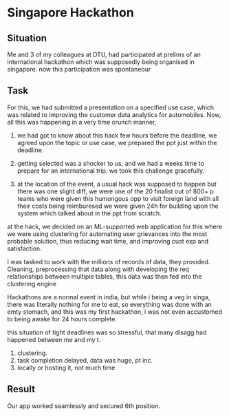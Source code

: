 # Singapore Hackathon


## Situation

Me and 3 of my colleagues at DTU, had participated at prelims of an international hackathon which was supposedly being organised in singapore. now this participation was spontaneour

## Task

For this, we had submitted a presentation on a specified use case, which was related to improving the customer data analytics for automobiles. Now, all this was happening in a very time crunch manner, 

1. we had got to know about this hack few hours before the deadline, we agreed upon the topic or use case, we prepared the ppt just within the deadline.

2. getting selected was a shocker to us, and we had a weeks time to prepare for an international trip. we took this challenge gracefully.

3. at the location of the event, a usual hack was supposed to happen but there was one slight diff, we were one of the 20 finalist out of 800+ p teams who were given this humongous opp to visit foreign land with all their costs being reimburesed we were given 24h for building upon the system which talked about in the ppt from scratch.

at the hack, we decided on an ML-supported web application for this where we were using clustering for automating user grievances into the most probable solution, thus reducing wait time, and improving cust exp and satisfaction. 

I was tasked to work with the millions of records of data, they provided. Cleaning, preprocessing that data along with developing the req relationships between multiple tables, this data was then fed into the clustering engine


Hackathons are a normal event in india, but while i being a veg in singa, there was literally nothing for me to eat, so everything was done with an emty stomach, and this was my first hackathon, i was not even accustomed to being awake for 24 hours complete.


this situation of tight deadlines was so stressful, that many disagg had happened between me and my t. 

1. clustering.
2. task completion delayed, data was huge, pt inc.
3. locally or hosting it, not much time 


## Result

Our app worked seamlessly and secured 6th position.